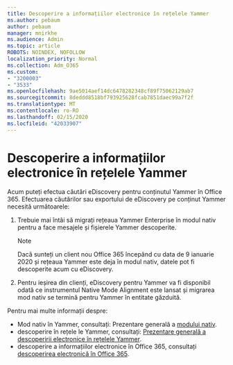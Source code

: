 ```yaml
---
title: Descoperire a informațiilor electronice în rețelele Yammer
ms.author: pebaum
author: pebaum
manager: mnirkhe
ms.audience: Admin
ms.topic: article
ROBOTS: NOINDEX, NOFOLLOW
localization_priority: Normal
ms.collection: Adm_O365
ms.custom:
- "3200003"
- "3533"
ms.openlocfilehash: 9ae5014aef14dc6478282348cf89f75062129ab7
ms.sourcegitcommit: 8deddd8518bf793925628fcab7851daec99a7f2f
ms.translationtype: MT
ms.contentlocale: ro-RO
ms.lasthandoff: 02/15/2020
ms.locfileid: "42033907"
---
```

# <a name="ediscovery-in-yammer-networks"></a>Descoperire a informațiilor electronice în rețelele Yammer

Acum puteți efectua căutări eDiscovery pentru conținutul Yammer în Office 365.  Efectuarea căutărilor sau exportului de eDiscovery pe conținut Yammer necesită următoarele:

1. Trebuie mai întâi să migrați rețeaua Yammer Enterprise în modul nativ pentru a face mesajele și fișierele Yammer descoperite.

   > [!NOTE] 
   >Dacă sunteți un client nou Office 365 începând cu data de 9 ianuarie 2020 și rețeaua Yammer este deja în modul nativ, datele pot fi descoperite acum cu eDiscovery.

2. Pentru ieșirea din clienți, eDiscovery pentru Yammer va fi disponibil odată ce instrumentul Native Mode Alignment este lansat și migrarea mod nativ se termină pentru Yammer în entitate găzduită.

Pentru mai multe informații despre:

- Mod nativ în Yammer, consultați: Prezentare generală a [modului nativ](https://docs.microsoft.com/yammer/configure-your-yammer-network/overview-native-mode).
- descoperire în rețele le Yammer, consultați: [Prezentare generală a descoperirii electronice în rețelele Yammer](https://docs.microsoft.com/en-us/yammer/manage-security-and-compliance/overview-of-ediscovery).
- descoperire a informațiilor electronice în Office 365, consultați [descoperirea electronică în Office 365](https://docs.microsoft.com/en-us/microsoft-365/compliance/ediscovery).
